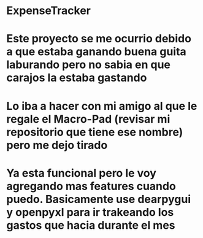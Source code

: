 # ExpenseTracker
# Este proyecto se me ocurrio debido a que estaba ganando buena guita laburando pero no sabia en que carajos la estaba gastando 
# Lo iba a hacer con mi amigo al que le regale el Macro-Pad (revisar mi repositorio que tiene ese nombre) pero me dejo tirado
# Ya esta funcional pero le voy agregando mas features cuando puedo. Basicamente use dearpygui y openpyxl para ir trakeando los gastos que hacia durante el mes

